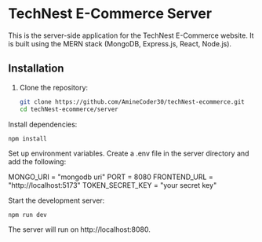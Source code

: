 
# TechNest E-Commerce Server

This is the server-side application for the TechNest E-Commerce website. It is built using the MERN stack (MongoDB, Express.js, React, Node.js).



## Installation

1. Clone the repository:
   ```bash
   git clone https://github.com/AmineCoder30/techNest-ecommerce.git
   cd techNest-ecommerce/server
Install dependencies:
 
    npm install
Set up environment variables. Create a .env file in the server directory and add the following:


MONGO_URI = "mongodb uri"
PORT = 8080
FRONTEND_URL = "http://localhost:5173"
TOKEN_SECRET_KEY = "your secret key"

Start the development server:

    npm run dev
The server will run on http://localhost:8080.

